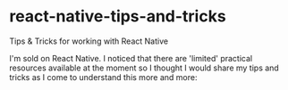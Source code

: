 # react-native-tips-and-tricks
Tips &amp; Tricks for working with React Native

I'm sold on React Native. I noticed that there are 'limited' practical resources available at the moment so I thought I would share my tips and tricks as I come to understand this more and more:

